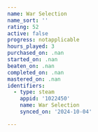 ```yaml
---
name: War Selection
name_sort: ''
rating: 52
active: false
progress: notapplicable
hours_played: 3
purchased_on: .nan
started_on: .nan
beaten_on: .nan
completed_on: .nan
mastered_on: .nan
identifiers:
  - type: steam
    appid: '1022450'
    name: War Selection
    synced_on: '2024-10-04'

---
```

